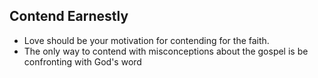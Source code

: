 ## Contend Earnestly
- Love should be your motivation for contending for the faith.
- The only way to contend with misconceptions about the gospel is be confronting with God's word